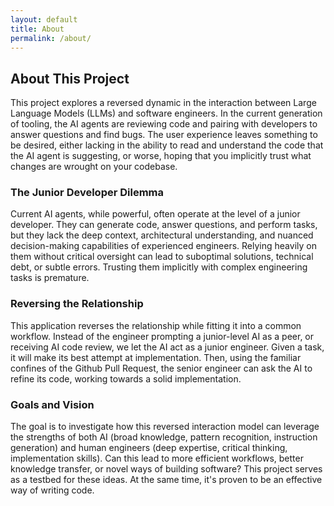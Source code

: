 ```yaml
---
layout: default
title: About
permalink: /about/
---
```


## About This Project

This project explores a reversed dynamic in the interaction between Large Language Models (LLMs) and software engineers. In the current generation of tooling, the AI agents are reviewing code and pairing with developers to answer questions and find bugs. The user experience leaves something to be desired, either lacking in the ability to read and understand the code that the AI agent is suggesting, or worse, hoping that you implicitly trust what changes are wrought on your codebase.

### The Junior Developer Dilemma

Current AI agents, while powerful, often operate at the level of a junior developer. They can generate code, answer questions, and perform tasks, but they lack the deep context, architectural understanding, and nuanced decision-making capabilities of experienced engineers. Relying heavily on them without critical oversight can lead to suboptimal solutions, technical debt, or subtle errors. Trusting them implicitly with complex engineering tasks is premature.

### Reversing the Relationship

This application reverses the relationship while fitting it into a common workflow. Instead of the engineer prompting a junior-level AI as a peer, or receiving AI code review, we let the AI act as a junior engineer. Given a task, it will make its best attempt at implementation. Then, using the familiar confines of the Github Pull Request, the senior engineer can ask the AI to refine its code, working towards a solid implementation.

### Goals and Vision

The goal is to investigate how this reversed interaction model can leverage the strengths of both AI (broad knowledge, pattern recognition, instruction generation) and human engineers (deep expertise, critical thinking, implementation skills). Can this lead to more efficient workflows, better knowledge transfer, or novel ways of building software? This project serves as a testbed for these ideas. At the same time, it's proven to be an effective way of writing code.
